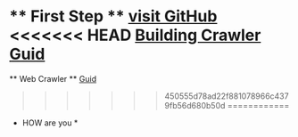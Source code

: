 ** First Step **
[visit GitHub](https://www.github.com)
<<<<<<< HEAD
[Building Crawler Guid](http://sahilmutneja.com/blog/2015/04/build-a-search-engine-part-1/)
=======
** Web Crawler  ** 
[ Guid ](http://sahilmutneja.com/blog/2015/04/build-a-search-engine-part-1/)
>>>>>>> 450555d78ad22f881078966c4379fb56d680b50d
============
* HOW are you * 
